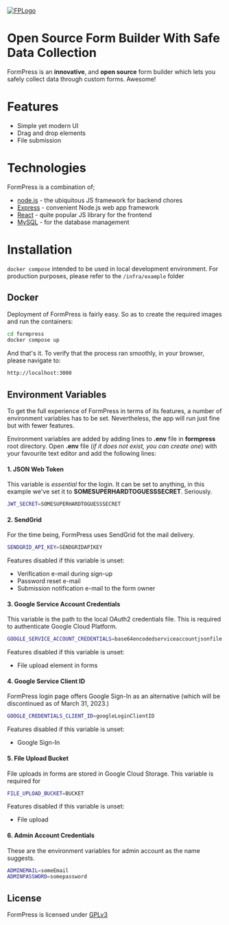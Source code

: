 [![FPLogo](http://static.formpress.org/images/logo.png)](https://formpress.org/)

# Open Source Form Builder With Safe Data Collection

FormPress is an **innovative**, and **open source** form builder which lets you safely collect data through custom forms. Awesome!

# Features

- Simple yet modern UI
- Drag and drop elements
- File submission

# Technologies

FormPress is a combination of;

- [node.js] - the ubiquitous JS framework for backend chores
- [Express] - convenient Node.js web app framework
- [React] - quite popular JS library for the frontend
- [MySQL] - for the database management

# Installation

`docker compose` intended to be used in local development environment. For production purposes, please refer to the `/infra/example` folder

## Docker

Deployment of FormPress is fairly easy. So as to create the required images and run the containers:

```sh
cd formpress
docker compose up
```

And that's it. To verify that the process ran smoothly, in your browser, please navigate to:

```sh
http://localhost:3000
```

## Environment Variables

To get the full experience of FormPress in terms of its features, a number of environment variables has to be set. Nevertheless, the app will run just fine but with fewer features.

Environment variables are added by adding lines to **.env** file in **formpress** root directory. Open **.env** file (_if it does not exist, you can create one_) with your favourite text editor and add the following lines:

#### **1. JSON Web Token**

This variable is _essential_ for the login. It can be set to anything, in this example we've set it to **SOMESUPERHARDTOGUESSSECRET**. Seriously.

```sh
JWT_SECRET=SOMESUPERHARDTOGUESSSECRET
```

#### **2. SendGrid**

For the time being, FormPress uses SendGrid fot the mail delivery.

```sh
SENDGRID_API_KEY=SENDGRIDAPIKEY
```

Features disabled if this variable is unset:

- Verification e-mail during sign-up
- Password reset e-mail
- Submission notification e-mail to the form owner

#### **3. Google Service Account Credentials**

This variable is the path to the local OAuth2 credentials file. This is required to authenticate Google Cloud Platform.

```sh
GOOGLE_SERVICE_ACCOUNT_CREDENTIALS=base64encodedserviceaccountjsonfile
```

Features disabled if this variable is unset:

- File upload element in forms

#### **4. Google Service Client ID**

FormPress login page offers Google Sign-In as an alternative (which will be discontinued as of March 31, 2023.)

```sh
GOOGLE_CREDENTIALS_CLIENT_ID=googleLoginClientID
```

Features disabled if this variable is unset:

- Google Sign-In

#### **5. File Upload Bucket**

File uploads in forms are stored in Google Cloud Storage. This variable is required for

```sh
FILE_UPLOAD_BUCKET=BUCKET
```

Features disabled if this variable is unset:

- File upload

#### **6. Admin Account Credentials**

These are the environment variables for admin account as the name suggests.

```sh
ADMINEMAIL=someEmail
ADMINPASSWORD=somepassword
```

## License

FormPress is licensed under [GPLv3](LICENSE)

[//]: # 'Links'
[react]: http://reactjs.org
[node.js]: http://nodejs.org
[express]: http://expressjs.com
[mysql]: http://mysql.com
